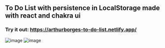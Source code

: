 ## To Do List with persistence in LocalStorage made with react and chakra ui
### Try it out: https://arthurborges-to-do-list.netlify.app/
![image](https://user-images.githubusercontent.com/104205613/189504571-48f8399e-940e-4525-b9f3-4a9f8ba14e27.png)
![image](https://user-images.githubusercontent.com/104205613/189504576-c66d40d4-283d-491c-ada8-ab24cb13eff6.png)
